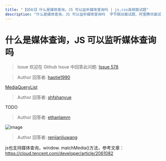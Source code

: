 ```yaml
---
title: "【Q563】什么是媒体查询，JS 可以监听媒体查询吗 | js,css高频面试题"
description: "什么是媒体查询，JS 可以监听媒体查询吗  字节跳动面试题、阿里腾讯面试题、美团小米面试题。"
---
```


# 什么是媒体查询，JS 可以监听媒体查询吗

> Issue
> 欢迎在 Gtihub Issue 中回答此问题: [Issue 578](https://github.com/shfshanyue/Daily-Question/issues/578)

> Author
> 回答者: [haotie1990](https://github.com/haotie1990)

[MediaQueryList](https://developer.mozilla.org/zh-CN/docs/Web/API/MediaQueryList)

> Author
> 回答者: [shfshanyue](https://github.com/shfshanyue)

TODO

> Author
> 回答者: [ethanlamm](https://github.com/ethanlamm)

![image](https://user-images.githubusercontent.com/101323067/188387499-1c5b9091-f7f6-40c0-98ca-e176ab474389.png)

> Author
> 回答者: [renjianliuwang](https://github.com/renjianliuwang)

js也支持媒体查询，window. matchMedia()方法，参考文章：https://cloud.tencent.com/developer/article/2061082
